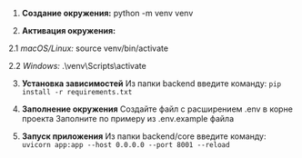 1. **Создание окружения:**
python -m venv venv

2. **Активация окружения:**

2.1 *macOS/Linux:*
source venv/bin/activate

2.2 *Windows:*
.\venv\Scripts\activate

3. **Установка зависимостей**
Из папки backend введите команду:
```pip install -r requirements.txt```

4. **Заполнение окружения**
Создайте файл с расширением .env в корне проекта
Заполните по примеру из .env.example файла 

5. **Запуск приложения**
Из папки backend/core введите команду:
```uvicorn app:app --host 0.0.0.0 --port 8001 --reload```

